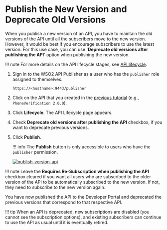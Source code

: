 # Publish the New Version and Deprecate Old Versions

When you publish a new version of an API, you have to maintain the old versions of the API until all the subscribers move to the new version. However, it would be best if you encourage subscribers to use the latest version. For this use case, you can use '**Deprecate old versions after publishing the API**' option when publishing the new version.

!!! note
    For more details on the API lifecycle stages, see [API lifecycle]({{base_path}}/design/lifecycle-management/api-lifecycle/).


1.  Sign in to the WSO2 API Publisher as a user who has the `publisher` role assigned to themselves.

     `https://<hostname>:9443/publisher`

2.  Click on the API that you created in the [previous tutorial]({{base_path}}/learn/design-api/api-versioning/create-a-new-api-version/) (e.g., `PhoneVerification 2.0.0`).

3.  Click **Lifecycle**. The API Lifecycle page appears.

4.  Check **Deprecate old versions after publishing the API** checkbox, if you want to deprecate previous versions. 

5. Click **Publish**.

    !!! info
        The **Publish** button is only accessible to users who have the `publisher` permission.

     [![publish-version-api]({{base_path}}/assets/img/learn/publish-version-api.png)]({{base_path}}/assets/img/learn/publish-version-api.png)
        
!!! note
    Leave the **Requires Re-Subscription when publishing the API** checkbox cleared if you want all users who are subscribed to the older version of the API to be automatically subscribed to the new version. If not, they need to subscribe to the new version again.

You have now published the API to the Developer Portal and deprecated the previous versions that correspond to that respective API.

!!! tip
    When an API is deprecated, new subscriptions are disabled (you cannot see the subscription options), and existing subscribers can continue to use the API as usual until it is eventually retired.

